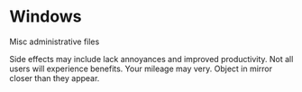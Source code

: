 # Windows
Misc administrative files

Side effects may include lack annoyances and improved productivity. Not all users will experience benefits. Your mileage may very. Object in mirror closer than they appear. 
